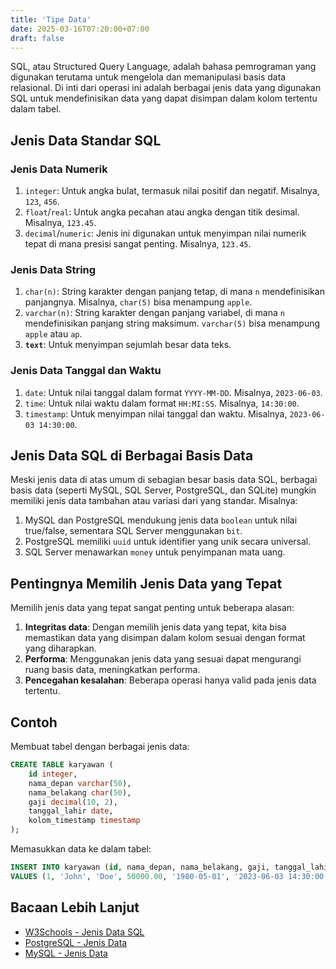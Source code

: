 ```yaml
---
title: 'Tipe Data'
date: 2025-03-16T07:20:00+07:00
draft: false
---
```


SQL, atau Structured Query Language, adalah bahasa pemrograman yang digunakan terutama untuk mengelola dan memanipulasi basis data relasional. Di inti dari operasi ini adalah berbagai jenis data yang digunakan SQL untuk mendefinisikan data yang dapat disimpan dalam kolom tertentu dalam tabel.

## Jenis Data Standar SQL

### Jenis Data Numerik

1. `integer`: Untuk angka bulat, termasuk nilai positif dan negatif. Misalnya, `123`, `456`.
2. `float`/`real`: Untuk angka pecahan atau angka dengan titik desimal. Misalnya, `123.45`.
3. `decimal`/`numeric`: Jenis ini digunakan untuk menyimpan nilai numerik tepat di mana presisi sangat penting. Misalnya, `123.45`.

### Jenis Data String

1. `char(n)`: String karakter dengan panjang tetap, di mana `n` mendefinisikan panjangnya. Misalnya, `char(5)` bisa menampung `apple`.
2. `varchar(n)`: String karakter dengan panjang variabel, di mana `n` mendefinisikan panjang string maksimum. `varchar(5)` bisa menampung `apple` atau `ap`.
3. **`text`**: Untuk menyimpan sejumlah besar data teks.

### Jenis Data Tanggal dan Waktu

1. `date`: Untuk nilai tanggal dalam format `YYYY-MM-DD`. Misalnya, `2023-06-03`.
2. `time`: Untuk nilai waktu dalam format `HH:MI:SS`. Misalnya, `14:30:00`.
3. `timestamp`: Untuk menyimpan nilai tanggal dan waktu. Misalnya, `2023-06-03 14:30:00`.

## Jenis Data SQL di Berbagai Basis Data

Meski jenis data di atas umum di sebagian besar basis data SQL, berbagai basis data (seperti MySQL, SQL Server, PostgreSQL, dan SQLite) mungkin memiliki jenis data tambahan atau variasi dari yang standar. Misalnya:

1. MySQL dan PostgreSQL mendukung jenis data `boolean` untuk nilai true/false, sementara SQL Server menggunakan `bit`.
2. PostgreSQL memiliki `uuid` untuk identifier yang unik secara universal.
3. SQL Server menawarkan `money` untuk penyimpanan mata uang.

## Pentingnya Memilih Jenis Data yang Tepat

Memilih jenis data yang tepat sangat penting untuk beberapa alasan:

1. **Integritas data**: Dengan memilih jenis data yang tepat, kita bisa memastikan data yang disimpan dalam kolom sesuai dengan format yang diharapkan.
2. **Performa**: Menggunakan jenis data yang sesuai dapat mengurangi ruang basis data, meningkatkan performa.
3. **Pencegahan kesalahan**: Beberapa operasi hanya valid pada jenis data tertentu.

## Contoh

Membuat tabel dengan berbagai jenis data:

```sql
CREATE TABLE karyawan (
    id integer,
    nama_depan varchar(50),
    nama_belakang char(50),
    gaji decimal(10, 2),
    tanggal_lahir date,
    kolom_timestamp timestamp
);
```

Memasukkan data ke dalam tabel:

```sql
INSERT INTO karyawan (id, nama_depan, nama_belakang, gaji, tanggal_lahir, kolom_timestamp)
VALUES (1, 'John', 'Doe', 50000.00, '1980-05-01', '2023-06-03 14:30:00');
```

## Bacaan Lebih Lanjut

- [W3Schools - Jenis Data SQL](https://www.w3schools.com/sql/sql_datatypes.asp)
- [PostgreSQL - Jenis Data](https://www.postgresql.org/docs/9.5/datatype.html)
- [MySQL - Jenis Data](https://dev.mysql.com/doc/refman/8.0/en/data-types.html)
